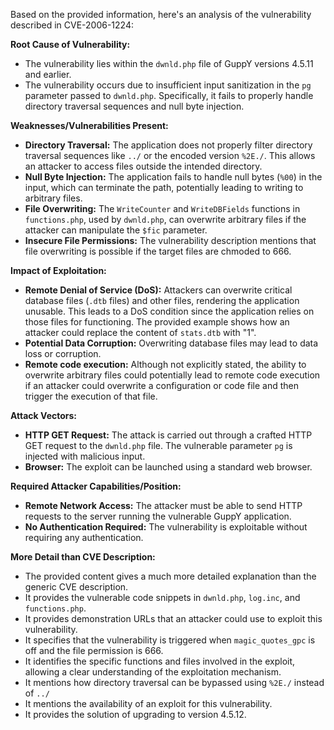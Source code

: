 Based on the provided information, here's an analysis of the vulnerability described in CVE-2006-1224:

**Root Cause of Vulnerability:**

*   The vulnerability lies within the `dwnld.php` file of GuppY versions 4.5.11 and earlier.
*   The vulnerability occurs due to insufficient input sanitization in the `pg` parameter passed to `dwnld.php`. Specifically, it fails to properly handle directory traversal sequences and null byte injection.

**Weaknesses/Vulnerabilities Present:**

*   **Directory Traversal:** The application does not properly filter directory traversal sequences like `../` or the encoded version `%2E./`. This allows an attacker to access files outside the intended directory.
*   **Null Byte Injection:** The application fails to handle null bytes (`%00`) in the input, which can terminate the path, potentially leading to writing to arbitrary files.
*   **File Overwriting:** The `WriteCounter` and `WriteDBFields` functions in `functions.php`, used by `dwnld.php`, can overwrite arbitrary files if the attacker can manipulate the `$fic` parameter.
* **Insecure File Permissions:** The vulnerability description mentions that file overwriting is possible if the target files are chmoded to 666.

**Impact of Exploitation:**

*   **Remote Denial of Service (DoS):** Attackers can overwrite critical database files (`.dtb` files) and other files, rendering the application unusable. This leads to a DoS condition since the application relies on those files for functioning. The provided example shows how an attacker could replace the content of `stats.dtb` with "1".
*   **Potential Data Corruption:** Overwriting database files may lead to data loss or corruption.
*   **Remote code execution:** Although not explicitly stated, the ability to overwrite arbitrary files could potentially lead to remote code execution if an attacker could overwrite a configuration or code file and then trigger the execution of that file.

**Attack Vectors:**

*   **HTTP GET Request:** The attack is carried out through a crafted HTTP GET request to the `dwnld.php` file. The vulnerable parameter `pg` is injected with malicious input.
*   **Browser:** The exploit can be launched using a standard web browser.

**Required Attacker Capabilities/Position:**

*   **Remote Network Access:** The attacker must be able to send HTTP requests to the server running the vulnerable GuppY application.
*   **No Authentication Required:** The vulnerability is exploitable without requiring any authentication.

**More Detail than CVE Description:**

*   The provided content gives a much more detailed explanation than the generic CVE description.
*   It provides the vulnerable code snippets in `dwnld.php`, `log.inc`, and `functions.php`.
*   It provides demonstration URLs that an attacker could use to exploit this vulnerability.
*   It specifies that the vulnerability is triggered when `magic_quotes_gpc` is off and the file permission is 666.
*   It identifies the specific functions and files involved in the exploit, allowing a clear understanding of the exploitation mechanism.
*   It mentions how directory traversal can be bypassed using `%2E./` instead of `../`
*   It mentions the availability of an exploit for this vulnerability.
*   It provides the solution of upgrading to version 4.5.12.